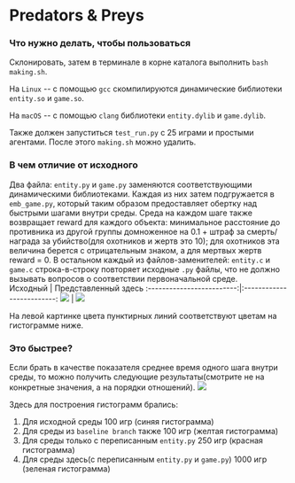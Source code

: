 # Predators & Preys
### Что нужно делать, чтобы пользоваться
Склонировать, затем в терминале в корне каталога выполнить `bash making.sh`. 

На `Linux` -- с помощью `gcc` скомпилируются динамические библиотеки `entity.so` и `game.so`.

На `macOS` -- с помощью `clang` библиотеки `entity.dylib` и `game.dylib`. 

Также должен запуститься `test_run.py` с 25 играми и простыми агентами. После этого `making.sh` можно удалить.

### В чем отличие от исходного
Два файла: `entity.py` и `game.py` заменяются соответствующими динамическими библиотеками. Каждая из них затем подгружается в `emb_game.py`, который таким образом предоставляет обертку над быстрыми шагами внутри среды. Среда на каждом шаге также возвращает reward для каждого объекта: минимальное расстояние до противника из другой группы домноженное на 0.1 + штраф за смерть/награда за убийство(для охотников и жертв это 10); для охотников эта величина берется с отрицательным знаком, а для мертвых жертв reward = 0. В остальном каждый из файлов-заменителей: `entity.c` и `game.c` строка-в-строку повторяет исходные `.py` файлы, что не должно вызывать вопросов о соответствии первоначальной среде.  
Исходный            |  Представленный здесь
:-------------------------:|:-------------------------:
![](https://github.com/rtyasdf/Predators-and-Preys/blob/v2/images/default_scheme.jpg)  |  ![](https://github.com/rtyasdf/Predators-and-Preys/blob/v2/images/new_scheme.jpg)

На левой картинке цвета пунктирных линий соответствуют цветам на гистограмме ниже.

### Это быстрее?
Если брать в качестве показателя среднее время одного шага внутри среды, то можно получить следующие результаты(смотрите не на конкретные значения, а на порядки отношений).
![](https://github.com/rtyasdf/Predators-and-Preys/blob/v2/images/hist10.png)

Здесь для построения гистограмм брались:
1. Для исходной среды 100 игр (синяя гистограмма)
2. Для среды из `baseline branch` также 100 игр (желтая гистограмма)
3. Для среды только c переписанным `entity.py` 250 игр (красная гистограмма)
4. Для среды здесь(с переписанным `entity.py` и `game.py`) 1000 игр (зеленая гистограмма)
